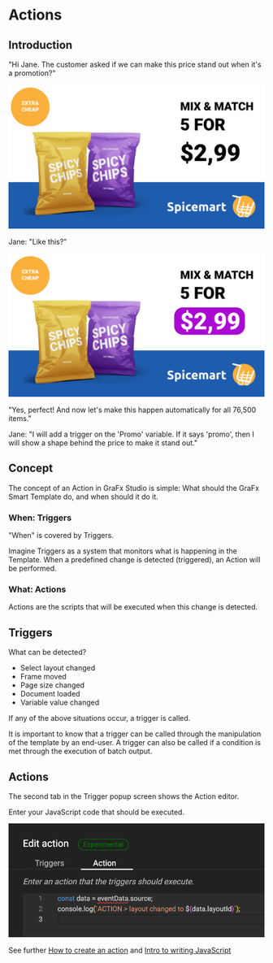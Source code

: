 # Actions

## Introduction

"Hi Jane. The customer asked if we can make this price stand out when it's a promotion?"

![](ad1.png)

Jane: "Like this?"

![](ad2.png)

"Yes, perfect! And now let's make this happen automatically for all 76,500 items."

Jane: "I will add a trigger on the 'Promo' variable. If it says 'promo', then I will show a shape behind the price to make it stand out."

## Concept

The concept of an Action in GraFx Studio is simple: What should the GraFx Smart Template do, and when should it do it.

### When: Triggers

"When" is covered by Triggers.

Imagine Triggers as a system that monitors what is happening in the Template. When a predefined change is detected (triggered), an Action will be performed.

### What: Actions

Actions are the scripts that will be executed when this change is detected.

## Triggers

What can be detected?

- Select layout changed
- Frame moved
- Page size changed
- Document loaded
- Variable value changed

If any of the above situations occur, a trigger is called.

It is important to know that a trigger can be called through the manipulation of the template by an end-user. A trigger can also be called if a condition is met through the execution of batch output.

## Actions

The second tab in the Trigger popup screen shows the Action editor.

Enter your JavaScript code that should be executed.

![screenshot](actioncode.png)

See further [How to create an action](/GraFx-Studio/guides/actions/create/) and [Intro to writing JavaScript](/GraFx-Studio/guides/actions/javascript/)